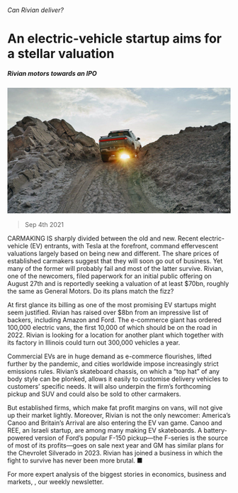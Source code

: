 ###### Can Rivian deliver?

# An electric-vehicle startup aims for a stellar valuation 

##### Rivian motors towards an IPO 

![image](images/20210904_wbp504.jpg) 

> Sep 4th 2021 

CARMAKING IS sharply divided between the old and new. Recent electric-vehicle (EV) entrants, with Tesla at the forefront, command effervescent valuations largely based on being new and different. The share prices of established carmakers suggest that they will soon go out of business. Yet many of the former will probably fail and most of the latter survive. Rivian, one of the newcomers, filed paperwork for an initial public offering on August 27th and is reportedly seeking a valuation of at least $70bn, roughly the same as General Motors. Do its plans match the fizz?

At first glance its billing as one of the most promising EV startups might seem justified. Rivian has raised over $8bn from an impressive list of backers, including Amazon and Ford. The e-commerce giant has ordered 100,000 electric vans, the first 10,000 of which should be on the road in 2022. Rivian is looking for a location for another plant which together with its factory in Illinois could turn out 300,000 vehicles a year.


Commercial EVs are in huge demand as e-commerce flourishes, lifted further by the pandemic, and cities worldwide impose increasingly strict emissions rules. Rivian’s skateboard chassis, on which a “top hat” of any body style can be plonked, allows it easily to customise delivery vehicles to customers’ specific needs. It will also underpin the firm’s forthcoming pickup and SUV and could also be sold to other carmakers.

But established firms, which make fat profit margins on vans, will not give up their market lightly. Moreover, Rivian is not the only newcomer: America’s Canoo and Britain’s Arrival are also entering the EV van game. Canoo and REE, an Israeli startup, are among many making EV skateboards. A battery-powered version of Ford’s popular F-150 pickup—the F-series is the source of most of its profits—goes on sale next year and GM has similar plans for the Chevrolet Silverado in 2023. Rivian has joined a business in which the fight to survive has never been more brutal. ■

For more expert analysis of the biggest stories in economics, business and markets, , our weekly newsletter.

